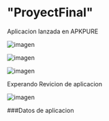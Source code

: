 # "ProyectFinal" 

Aplicacion lanzada  en APKPURE

![imagen](https://user-images.githubusercontent.com/65979995/188802804-51dd0797-2a5e-4b22-8e21-3e059ae153ff.png)

![imagen](https://user-images.githubusercontent.com/65979995/188802885-b2ac0985-5c61-4b19-8bcf-bd02c6628c4f.png)


![imagen](https://user-images.githubusercontent.com/65979995/188802921-1e0d4aea-810f-4267-82e3-daaf45a1b3bb.png)


Experando Revicion de aplicacion


![imagen](https://user-images.githubusercontent.com/65979995/188803089-0b1286c5-38e4-4914-a971-ab276dc0f68b.png)



###Datos de aplicacion

